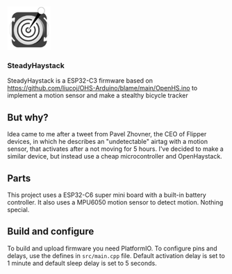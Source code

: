 <img src="/img/icon.png" alt="icon" height=100/>

### SteadyHaystack
SteadyHaystack is a ESP32-C3 firmware based on https://github.com/liucoj/OHS-Arduino/blame/main/OpenHS.ino to implement a motion sensor and make a stealthy bicycle tracker

## But why?
Idea came to me after a tweet from Pavel Zhovner, the CEO of Flipper devices, in which he describes an "undetectable" airtag with a motion sensor, that activates after a not moving for 5 hours. I've decided to make a similar device, but instead use a cheap microcontroller and OpenHaystack.

## Parts
This project uses a ESP32-C6 super mini board with a built-in battery controller. It also uses a MPU6050 motion sensor to detect motion. Nothing special.

## Build and configure
To build and upload firmware you need PlatformIO. To configure pins and delays, use the defines in ```src/main.cpp``` file. Default activation delay is set to 1 minute and default sleep delay is set to 5 seconds.
